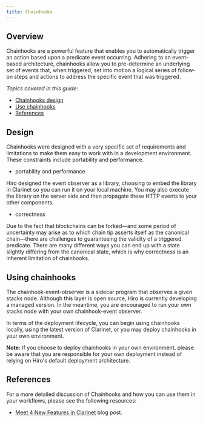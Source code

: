 ```yaml
---
title: Chainhooks
---
```


## Overview

Chainhooks are a powerful feature that enables you to automatically trigger an action based upon a predicate event occurring. Adhering to an event-based architecture, chainhooks allow you to pre-determine an underlying set of events that, when triggered, set into motion a logical series of follow-on steps and actions to address the specific event that was triggered.

*Topics covered in this guide*:

* [Chainhooks design](#design)
* [Use chainhooks](#using-chainhooks)
* [References](#references)

## Design

Chainhooks were designed with a very specific set of requirements and limitations to make them easy to work with in a development environment. These constraints include portability and performance.

- portability and performance

Hiro designed the event observer as a library, choosing to embed the library in Clarinet so you can run it on your local machine. You may also execute the library on the server side and then propagate these HTTP events to your other components.

- correctness

Due to the fact that blockchains can be forked—and some period of uncertainty may arise as to which chain tip asserts itself as the canonical chain—there are challenges to guaranteeing the validity of a triggered predicate. There are many different ways you can end up with a state slightly differing from the canonical state, which is why correctness is an inherent limitation of chainhooks. 

## Using chainhooks

The chainhook-event-observer is a sidecar program that observes a given stacks node. Although this layer is open source, Hiro is currently developing a managed version. In the meantime, you are encouraged to run your own stacks node with your own chainhook-event observer.

In terms of the deployment lifecycle, you can begin using chainhooks locally, using the latest version of Clarinet, or you may deploy chainhooks in your own environment.

**Note:** If you choose to deploy chainhooks in your own environment, please be aware that you are responsible for your own deployment instead of relying on Hiro's default deployment architecture.

## References

For a more detailed discussion of Chainhooks and how you can use them in your workflows, please see the following resources:

- [Meet 4 New Features in Clarinet](https://www.hiro.so/blog/meet-4-new-features-in-clarinet) blog post.

